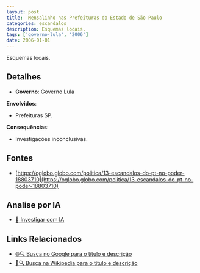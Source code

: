 ```yaml
---
layout: post
title:  Mensalinho nas Prefeituras do Estado de São Paulo
categories: escandalos
description: Esquemas locais.
tags: ['governo-lula', '2006']
date: 2006-01-01
---
```


Esquemas locais.

## Detalhes
- **Governo**: Governo Lula

**Envolvidos**:
- Prefeituras SP.


**Consequências**:
- Investigações inconclusivas.


## Fontes
- [https://oglobo.globo.com/politica/13-escandalos-do-pt-no-poder-18803710](https://oglobo.globo.com/politica/13-escandalos-do-pt-no-poder-18803710)


## Analise por IA
- [🤖 Investigar com IA](https://www.perplexity.ai/search?q=Mensalinho%20nas%20Prefeituras%20do%20Estado%20de%20S%C3%A3o%20Paulo%20Esquemas%20locais.%20Governo%20Lula)

## Links Relacionados
- [🌐🔍 Busca no Google para o título e descrição](https://www.google.com/search?q=Mensalinho%20nas%20Prefeituras%20do%20Estado%20de%20S%C3%A3o%20Paulo%20Esquemas%20locais.%20Governo%20Lula)
- [📖🔍 Busca na Wikipedia para o título e descrição](https://pt.wikipedia.org/w/index.php?search=Mensalinho%20nas%20Prefeituras%20do%20Estado%20de%20S%C3%A3o%20Paulo%20Esquemas%20locais.%20Governo%20Lula)

